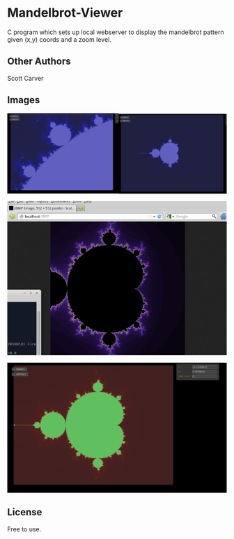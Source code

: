 Mandelbrot-Viewer
=========
C program which sets up local webserver to display the mandelbrot pattern given (x,y) coords and a zoom level.


Other Authors
----
Scott Carver


Images
----
![Mandelbrot Colours](/screenshots/colours.png?raw=true "Mandelbrot Colours")

![Mandelbrot Local Webserver](/screenshots/webserver.png?raw=true "Mandelbrot Local Webserver")

![Red Green Theme](/screenshots/red-green-theme.png?raw=true "Red Green Theme")


License
----
Free to use.